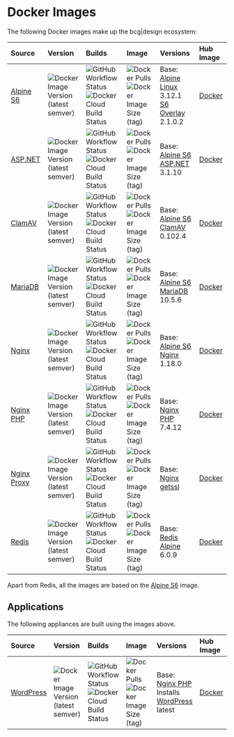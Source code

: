 # Docker Images

The following Docker images make up the bcg|design ecosystem:

Source                                                         | Version                                                                                                               | Builds                                                                                                                                                                                                                                  | Image                                                                                                                                                                                        | Versions                                                                                                                                         | Hub Image                                                  
:------------------------------------------------------------- | :-------------------------------------------------------------------------------------------------------------------- | :-------------------------------------------------------------------------------------------------------------------------------------------------------------------------------------------------------------------------------------- | :--------------------------------------------------------------------------------------------------------------------------------------------------------------------------------------------| :----------------------------------------------------------------------------------------------------------------------------------------------- | :-------------------------------------------------------
[Alpine S6](https://github.com/bencgreen/docker-alpine-s6)     | ![Docker Image Version (latest semver)](https://img.shields.io/docker/v/bcgdesign/alpine-s6?sort=semver)   | ![GitHub Workflow Status](https://img.shields.io/github/workflow/status/bencgreen/docker-alpine-s6/build?label=github)<br/>![Docker Cloud Build Status](https://img.shields.io/docker/cloud/build/bcgdesign/alpine-s6?label=docker)     | ![Docker Pulls](https://img.shields.io/docker/pulls/bcgdesign/alpine-s6?label=pulls)<br/>![Docker Image Size (tag)](https://img.shields.io/docker/image-size/bcgdesign/alpine-s6/latest?label=size)     | Base: [Alpine Linux](https://github.com/alpinelinux/docker-alpine) 3.12.1<br>[S6 Overlay](https://github.com/just-containers/s6-overlay) 2.1.0.2 | [Docker](https://hub.docker.com/r/bcgdesign/alpine-s6) 
[ASP.NET](https://github.com/bencgreen/docker-aspnet)          | ![Docker Image Version (latest semver)](https://img.shields.io/docker/v/bcgdesign/aspnet?sort=semver)      | ![GitHub Workflow Status](https://img.shields.io/github/workflow/status/bencgreen/docker-aspnet/build?label=github)<br/>![Docker Cloud Build Status](https://img.shields.io/docker/cloud/build/bcgdesign/aspnet?label=docker)           | ![Docker Pulls](https://img.shields.io/docker/pulls/bcgdesign/aspnet?label=pulls)<br/>![Docker Image Size (tag)](https://img.shields.io/docker/image-size/bcgdesign/aspnet/latest?label=size)           | Base: [Alpine S6](https://github.com/bencgreen/docker-alpine-s6)<br>[ASP.NET](https://dotnet.microsoft.com/apps/aspnet) 3.1.10                   | [Docker](https://hub.docker.com/r/bcgdesign/aspnet)    
[ClamAV](https://github.com/bencgreen/docker-clamav)           | ![Docker Image Version (latest semver)](https://img.shields.io/docker/v/bcgdesign/clamav?sort=semver)      | ![GitHub Workflow Status](https://img.shields.io/github/workflow/status/bencgreen/docker-clamav/build?label=github)<br/>![Docker Cloud Build Status](https://img.shields.io/docker/cloud/build/bcgdesign/clamav?label=docker)           | ![Docker Pulls](https://img.shields.io/docker/pulls/bcgdesign/clamav?label=pulls)<br/>![Docker Image Size (tag)](https://img.shields.io/docker/image-size/bcgdesign/clamav/latest?label=size)           | Base: [Alpine S6](https://github.com/bencgreen/docker-alpine-s6)<br>[ClamAV](https://www.clamav.net) 0.102.4                                     | [Docker](https://hub.docker.com/r/bcgdesign/clamav)    
[MariaDB](https://github.com/bencgreen/docker-mariadb)         | ![Docker Image Version (latest semver)](https://img.shields.io/docker/v/bcgdesign/mariadb?sort=semver)     | ![GitHub Workflow Status](https://img.shields.io/github/workflow/status/bencgreen/docker-mariadb/build?label=github)<br/>![Docker Cloud Build Status](https://img.shields.io/docker/cloud/build/bcgdesign/mariadb?label=docker)         | ![Docker Pulls](https://img.shields.io/docker/pulls/bcgdesign/mariadb?label=pulls)<br/>![Docker Image Size (tag)](https://img.shields.io/docker/image-size/bcgdesign/mariadb/latest?label=size)         | Base: [Alpine S6](https://github.com/bencgreen/docker-alpine-s6)<br>[MariaDB](https://mariadb.org) 10.5.6                                        | [Docker](https://hub.docker.com/r/bcgdesign/mariadb)   
[Nginx](https://github.com/bencgreen/docker-nginx)             | ![Docker Image Version (latest semver)](https://img.shields.io/docker/v/bcgdesign/nginx?sort=semver)       | ![GitHub Workflow Status](https://img.shields.io/github/workflow/status/bencgreen/docker-nginx/build?label=github)<br/>![Docker Cloud Build Status](https://img.shields.io/docker/cloud/build/bcgdesign/nginx?label=docker)             | ![Docker Pulls](https://img.shields.io/docker/pulls/bcgdesign/nginx?label=pulls)<br/>![Docker Image Size (tag)](https://img.shields.io/docker/image-size/bcgdesign/nginx/latest?label=size)             | Base: [Alpine S6](https://github.com/bencgreen/docker-alpine-s6)<br>[Nginx](https://nginx.org/en/) 1.18.0                                        | [Docker](https://hub.docker.com/r/bcgdesign/nginx)     
[Nginx PHP](https://github.com/bencgreen/docker-nginx-php)     | ![Docker Image Version (latest semver)](https://img.shields.io/docker/v/bcgdesign/nginx-php?sort=semver)   | ![GitHub Workflow Status](https://img.shields.io/github/workflow/status/bencgreen/docker-nginx-php/build?label=github)<br/>![Docker Cloud Build Status](https://img.shields.io/docker/cloud/build/bcgdesign/nginx-php?label=docker)     | ![Docker Pulls](https://img.shields.io/docker/pulls/bcgdesign/nginx-php?label=pulls)<br/>![Docker Image Size (tag)](https://img.shields.io/docker/image-size/bcgdesign/nginx-php/latest?label=size)     | Base: [Nginx](https://github.com/bencgreen/docker-nginx)<br>[PHP](https://php.net) 7.4.12                                                        | [Docker](https://hub.docker.com/r/bcgdesign/nginx-php) 
[Nginx Proxy](https://github.com/bencgreen/docker-nginx-proxy) | ![Docker Image Version (latest semver)](https://img.shields.io/docker/v/bcgdesign/nginx-proxy?sort=semver) | ![GitHub Workflow Status](https://img.shields.io/github/workflow/status/bencgreen/docker-nginx-proxy/build?label=github)<br/>![Docker Cloud Build Status](https://img.shields.io/docker/cloud/build/bcgdesign/nginx-proxy?label=docker) | ![Docker Pulls](https://img.shields.io/docker/pulls/bcgdesign/nginx-proxy?label=pulls)<br/>![Docker Image Size (tag)](https://img.shields.io/docker/image-size/bcgdesign/nginx-proxy/latest?label=size) | Base: [Nginx](https://github.com/bencgreen/docker-nginx)<br>[getssl](https://github.com/srvrco/getssl)                                           | [Docker](https://hub.docker.com/r/bcgdesign/nginx-proxy) 
[Redis](https://github.com/bencgreen/docker-redis)             | ![Docker Image Version (latest semver)](https://img.shields.io/docker/v/bcgdesign/redis?sort=semver)       | ![GitHub Workflow Status](https://img.shields.io/github/workflow/status/bencgreen/docker-redis/build?label=github)<br/>![Docker Cloud Build Status](https://img.shields.io/docker/cloud/build/bcgdesign/redis?label=docker)             | ![Docker Pulls](https://img.shields.io/docker/pulls/bcgdesign/redis?label=pulls)<br/>![Docker Image Size (tag)](https://img.shields.io/docker/image-size/bcgdesign/redis/latest?label=size)             | Base: [Redis Alpine](https://github.com/docker-library/redis) 6.0.9                                                                              | [Docker](https://hub.docker.com/r/bcgdesign/redis)     

Apart from Redis, all the images are based on the [Alpine S6](https://github.com/bencgreen/docker-alpine-s6) image.

## Applications

The following appliances are built using the images above.

Source                                                     | Version                                                                                                             | Builds                                                                                                                                                                                                                              | Image                                                                                                                                                                                    | Versions                                                                                                               | Hub Image                                                  
:--------------------------------------------------------- | :------------------------------------------------------------------------------------------------------------------ | :---------------------------------------------------------------------------------------------------------------------------------------------------------------------------------------------------------------------------------- | :----------------------------------------------------------------------------------------------------------------------------------------------------------------------------------------| :--------------------------------------------------------------------------------------------------------------------- | :-----------------------------------------------------
[WordPress](https://github.com/bencgreen/docker-wordpress) | ![Docker Image Version (latest semver)](https://img.shields.io/docker/v/bcgdesign/wordpress?sort=semver) | ![GitHub Workflow Status](https://img.shields.io/github/workflow/status/bencgreen/docker-wordpress/build?label=github)<br/>![Docker Cloud Build Status](https://img.shields.io/docker/cloud/build/bcgdesign/wordpress?label=docker) | ![Docker Pulls](https://img.shields.io/docker/pulls/bcgdesign/wordpress?label=pulls)<br/>![Docker Image Size (tag)](https://img.shields.io/docker/image-size/bcgdesign/wordpress/latest?label=size) | Base: [Nginx PHP](https://github.com/bencgreen/docker-nginx-php)<br>Installs [WordPress](https://wordpress.org) latest | [Docker](https://hub.docker.com/r/bcgdesign/wordpress) 
